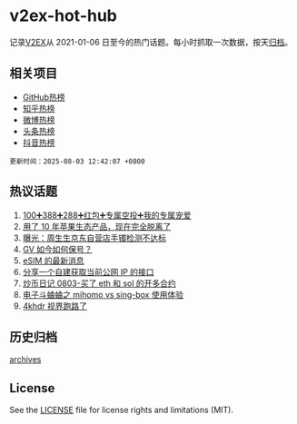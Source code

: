 # v2ex-hot-hub

 记录[V2EX](https://www.v2ex.com/)从 2021-01-06 日至今的热门话题。每小时抓取一次数据，按天[归档](archives)。
 
 ## 相关项目

- [GitHub热榜](https://github.com/lonnyzhang423/github-hot-hub)
- [知乎热榜](https://github.com/lonnyzhang423/zhihu-hot-hub)
- [微博热榜](https://github.com/lonnyzhang423/weibo-hot-hub)
- [头条热榜](https://github.com/lonnyzhang423/toutiao-hot-hub)
- [抖音热榜](https://github.com/lonnyzhang423/douyin-hot-hub)


 `更新时间：2025-08-03 12:42:07 +0800`

## 热议话题

1. [100➕388➕288➕红包➕专属空投➕我的专属宠爱](https://www.v2ex.com/t/1149508)
1. [用了 10 年苹果生态产品，现在完全脱离了](https://www.v2ex.com/t/1149494)
1. [曝光：周生生京东自营店手镯检测不达标](https://www.v2ex.com/t/1149454)
1. [GV 如今如何保号？](https://www.v2ex.com/t/1149533)
1. [eSIM 的最新消息](https://www.v2ex.com/t/1149473)
1. [分享一个自建获取当前公网 IP 的接口](https://www.v2ex.com/t/1149457)
1. [炒币日记 0803-买了 eth 和 sol 的开多合约](https://www.v2ex.com/t/1149544)
1. [电子斗蛐蛐之 mihomo vs sing-box 使用体验](https://www.v2ex.com/t/1149486)
1. [4khdr 视界跑路了](https://www.v2ex.com/t/1149455)

## 历史归档

[archives](archives)

## License

See the [LICENSE](LICENSE) file for license rights and limitations (MIT).

